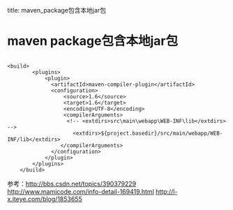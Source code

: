 title: maven_package包含本地jar包 

#  maven package包含本地jar包 
```

<build>
        <plugins>
            <plugin>
              <artifactId>maven-compiler-plugin</artifactId>
              <configuration>
                  <source>1.6</source>
                  <target>1.6</target>
                  <encoding>UTF-8</encoding>
                  <compilerArguments>
                   <!-- <extdirs>src\main\webapp\WEB-INF\lib</extdirs> -->
                     <extdirs>${project.basedir}/src/main/webapp/WEB-INF/lib</extdirs>
                 </compilerArguments>
              </configuration>
            </plugin>
        </plugins>
    </build>

```

参考：http://bbs.csdn.net/topics/390379229
http://www.mamicode.com/info-detail-169419.html
http://l-x.iteye.com/blog/1853655